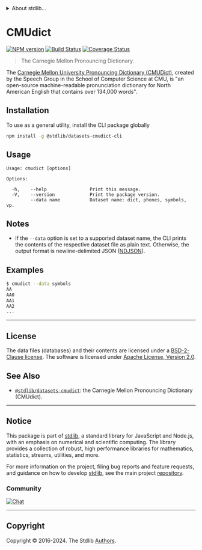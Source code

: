 <!--

@license Apache-2.0

Copyright (c) 2018 The Stdlib Authors.

Licensed under the Apache License, Version 2.0 (the "License");
you may not use this file except in compliance with the License.
You may obtain a copy of the License at

   http://www.apache.org/licenses/LICENSE-2.0

Unless required by applicable law or agreed to in writing, software
distributed under the License is distributed on an "AS IS" BASIS,
WITHOUT WARRANTIES OR CONDITIONS OF ANY KIND, either express or implied.
See the License for the specific language governing permissions and
limitations under the License.

-->


<details>
  <summary>
    About stdlib...
  </summary>
  <p>We believe in a future in which the web is a preferred environment for numerical computation. To help realize this future, we've built stdlib. stdlib is a standard library, with an emphasis on numerical and scientific computation, written in JavaScript (and C) for execution in browsers and in Node.js.</p>
  <p>The library is fully decomposable, being architected in such a way that you can swap out and mix and match APIs and functionality to cater to your exact preferences and use cases.</p>
  <p>When you use stdlib, you can be absolutely certain that you are using the most thorough, rigorous, well-written, studied, documented, tested, measured, and high-quality code out there.</p>
  <p>To join us in bringing numerical computing to the web, get started by checking us out on <a href="https://github.com/stdlib-js/stdlib">GitHub</a>, and please consider <a href="https://opencollective.com/stdlib">financially supporting stdlib</a>. We greatly appreciate your continued support!</p>
</details>

# CMUdict

[![NPM version][npm-image]][npm-url] [![Build Status][test-image]][test-url] [![Coverage Status][coverage-image]][coverage-url] <!-- [![dependencies][dependencies-image]][dependencies-url] -->

> The Carnegie Mellon Pronouncing Dictionary.

<section class="intro">

The [Carnegie Mellon University Pronouncing Dictionary (CMUDict)][cmudict], created by the Speech Group in the School of Computer Science at CMU, is "an open-source machine-readable pronunciation dictionary for North American English that contains over 134,000 words".

</section>

<!-- /.intro -->











<section class="cli">



<section class="installation">

## Installation

To use as a general utility, install the CLI package globally

```bash
npm install -g @stdlib/datasets-cmudict-cli
```

</section>

<!-- CLI usage documentation. -->

<section class="usage">

## Usage

```text
Usage: cmudict [options]

Options:

  -h,    --help                Print this message.
  -V,    --version             Print the package version.
         --data name           Dataset name: dict, phones, symbols, vp.
```

</section>

<!-- /.usage -->

<section class="notes">

## Notes

-   If the `--data` option is set to a supported dataset name, the CLI prints the contents of the respective dataset file as plain text. Otherwise, the output format is newline-delimited JSON ([NDJSON][ndjson]).

</section>

<!-- /.notes -->

<section class="examples">

## Examples

```bash
$ cmudict --data symbols
AA
AA0
AA1
AA2
...
```

</section>

<!-- /.examples -->

</section>

<!-- /.cli -->

* * *

<!-- <license> -->

## License

The data files (databases) and their contents are licensed under a [BSD-2-Clause license][bsd-license]. The software is licensed under [Apache License, Version 2.0][apache-license].

<!-- </license> -->

<!-- Section for related `stdlib` packages. Do not manually edit this section, as it is automatically populated. -->

<section class="related">

## See Also

-   <span class="package-name">[`@stdlib/datasets-cmudict`][@stdlib/datasets-cmudict]</span><span class="delimiter">: </span><span class="description">the Carnegie Mellon Pronouncing Dictionary (CMUdict).</span>


</section>

<!-- /.related -->

<!-- Section for all links. Make sure to keep an empty line after the `section` element and another before the `/section` close. -->


<section class="main-repo" >

* * *

## Notice

This package is part of [stdlib][stdlib], a standard library for JavaScript and Node.js, with an emphasis on numerical and scientific computing. The library provides a collection of robust, high performance libraries for mathematics, statistics, streams, utilities, and more.

For more information on the project, filing bug reports and feature requests, and guidance on how to develop [stdlib][stdlib], see the main project [repository][stdlib].

### Community

[![Chat][chat-image]][chat-url]

---

## Copyright

Copyright &copy; 2016-2024. The Stdlib [Authors][stdlib-authors].

</section>

<!-- /.stdlib -->

<!-- Section for all links. Make sure to keep an empty line after the `section` element and another before the `/section` close. -->

<section class="links">

[npm-image]: http://img.shields.io/npm/v/@stdlib/datasets-cmudict-cli.svg
[npm-url]: https://npmjs.org/package/@stdlib/datasets-cmudict-cli

[test-image]: https://github.com/stdlib-js/datasets-cmudict/actions/workflows/test.yml/badge.svg?branch=main
[test-url]: https://github.com/stdlib-js/datasets-cmudict/actions/workflows/test.yml?query=branch:main

[coverage-image]: https://img.shields.io/codecov/c/github/stdlib-js/datasets-cmudict/main.svg
[coverage-url]: https://codecov.io/github/stdlib-js/datasets-cmudict?branch=main

<!--

[dependencies-image]: https://img.shields.io/david/stdlib-js/datasets-cmudict.svg
[dependencies-url]: https://david-dm.org/stdlib-js/datasets-cmudict/main

-->

[chat-image]: https://img.shields.io/gitter/room/stdlib-js/stdlib.svg
[chat-url]: https://app.gitter.im/#/room/#stdlib-js_stdlib:gitter.im

[stdlib]: https://github.com/stdlib-js/stdlib

[stdlib-authors]: https://github.com/stdlib-js/stdlib/graphs/contributors

[cli-section]: https://github.com/stdlib-js/datasets-cmudict#cli
[cli-url]: https://github.com/stdlib-js/datasets-cmudict/tree/cli
[@stdlib/datasets-cmudict]: https://github.com/stdlib-js/datasets-cmudict/tree/main

[umd]: https://github.com/umdjs/umd
[es-module]: https://developer.mozilla.org/en-US/docs/Web/JavaScript/Guide/Modules

[deno-url]: https://github.com/stdlib-js/datasets-cmudict/tree/deno
[deno-readme]: https://github.com/stdlib-js/datasets-cmudict/blob/deno/README.md
[umd-url]: https://github.com/stdlib-js/datasets-cmudict/tree/umd
[umd-readme]: https://github.com/stdlib-js/datasets-cmudict/blob/umd/README.md
[esm-url]: https://github.com/stdlib-js/datasets-cmudict/tree/esm
[esm-readme]: https://github.com/stdlib-js/datasets-cmudict/blob/esm/README.md
[branches-url]: https://github.com/stdlib-js/datasets-cmudict/blob/main/branches.md

[cmudict]: http://www.speech.cs.cmu.edu/cgi-bin/cmudict#about

[arpabet]: https://en.wikipedia.org/wiki/ARPABET

[ndjson]: http://specs.frictionlessdata.io/ndjson/

[bsd-license]: https://opensource.org/licenses/bsd-license.html

[apache-license]: https://www.apache.org/licenses/LICENSE-2.0

</section>

<!-- /.links -->
